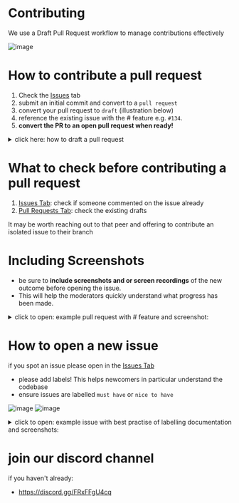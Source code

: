 # Contributing

We use a Draft Pull Request workflow to manage contributions effectively

![image](https://github.com/user-attachments/assets/f8063ac8-6021-4ed0-82aa-1bf424fc1923)


# How to contribute a pull request

1. Check the [Issues](https://github.com/lmcrean/dottie/issues) tab
2. submit an initial commit and convert to a `pull request`
3. convert your pull request to `draft` (illustration below)
4. reference the existing issue with the # feature e.g. `#134`.
5. **convert the PR to an open pull request when ready!**

<details>
<summary>
  click here: how to draft a pull request
</summary>

  ![image](https://github.com/user-attachments/assets/50c77f47-aa35-4da3-b990-f4d7f50032a9)

</details>

# What to check before contributing a pull request

1. [Issues Tab](https://github.com/lmcrean/dottie/issues): check if someone commented on the issue already
2. [Pull Requests Tab](https://github.com/lmcrean/dottie/pulls): check the existing drafts

It may be worth reaching out to that peer and offering to contribute an isolated issue to their branch

# Including Screenshots

- be sure to **include screenshots and or screen recordings** of the new outcome before opening the issue.
- This will help the moderators quickly understand what progress has been made.

<details>
<summary>
click to open: example pull request with # feature and screenshot:
</summary>

![image](https://github.com/user-attachments/assets/2dda26a6-2306-4793-b4c9-51da1057d61f)

</details>


# How to open a new issue

if you spot an issue please open in the [Issues Tab](https://github.com/lmcrean/dottie/issues)

- please add labels! This helps newcomers in particular understand the codebase
- ensure issues are labelled `must have` or `nice to have`

![image](https://github.com/user-attachments/assets/cd23ef6b-43e7-4548-817a-0ceb89984dbf)
![image](https://github.com/user-attachments/assets/d1059148-4eb6-433a-bad9-141b1127b104)


<details>
<summary>
click to open: example issue with best practise of labelling documentation and screenshots:
</summary>

![image](https://github.com/user-attachments/assets/7833d04a-c163-4e2e-8d08-f8bcc5d172ad)

</details>

# join our discord channel 

if you haven't already:
- https://discord.gg/FRxFFgU4cq
